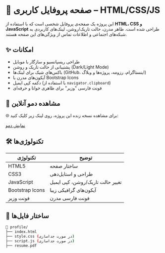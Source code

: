 # 💼 صفحه پروفایل کاربری – HTML/CSS/JS

این پروژه یک صفحه‌ی پروفایل شخصی است که با استفاده از **HTML، CSS و JavaScript** طراحی شده است. ظاهر مدرن، حالت تاریک/روشن، لینک‌های کاربردی به شبکه‌های اجتماعی و اطلاعات تماس از ویژگی‌های این صفحه هستند.

## ✨ امکانات

- طراحی ریسپانسیو و سازگار با موبایل
- پشتیبانی از حالت تاریک و روشن (Dark/Light Mode)
- باکس‌های شیک برای لینک‌ها (GitHub، اینستاگرام، رزومه، پروژه‌ها و وبلاگ)
- آیکون‌های مدرن با Bootstrap Icons
- دکمه کپی ایمیل (با استفاده از `navigator.clipboard`)
- فونت فارسی "وزیر" برای ظاهری خوانا و حرفه‌ای


## 🔗 مشاهده دمو آنلاین

🌐 برای مشاهده نسخه زنده این پروژه، روی لینک زیر کلیک کنید:

[نمایش دمو](https://younesnoorzahi.github.io/portfolio/)

## 🛠️ تکنولوژی‌ها

| تکنولوژی        | توضیح                            |
| --------------- | -------------------------------- |
| HTML5           | ساختار صفحه                      |
| CSS3            | طراحی و استایل‌دهی               |
| JavaScript      | تغییر حالت تاریک/روشن، کپی ایمیل |
| Bootstrap Icons | آیکون‌های گرافیکی زیبا           |
| فونت وزیر       | فونت فارسی مدرن                  |

## 📂 ساختار فایل‌ها

```bash
📁 profile/
├── index.html
├── style.css (در صورت جداسازی)
├── script.js (در صورت جداسازی)
├── resume.pdf
```
